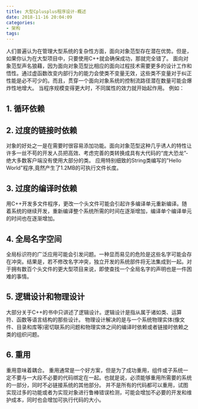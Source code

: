 ```yaml
---
title: 大型Cplusplus程序设计-概述
date: 2018-11-16 20:04:09
categories:
- 架构
tags:
---
```

人们普遍认为在管理大型系统的复杂性方面，面向对象范型存在潜在优势。但是，如果你认为在大型项目中，只要使用C++就会确保成功，那就完全错了。
面向对象范型声名狼藉，因为面向对象范型比相应的面向过程技术需要更多的设计工作和悟性。通过虚函数改变内部行为的能力会使类不变量无效，这些类不变量对于纠正性能是必不可少的。而且，贯穿一个面向对象系统的控制流路径潜在数量可能会爆炸性地增大。
当程序规模变得更大时，不同属性的效力就开始起作用。
例如：

## 1. 循环依赖

## 2. 过度的链接时依赖
对象的好处之一是在需要时很容易添加功能。面向对象范型这种几乎诱人的特性让许多一丝不苟的开发人员把高效、考虑完善的类转换成具有大代码的“庞大恐龙”-绝大多数客户端没有使用大部分的类。
应用特别细致的String类编写的"Hello World"程序,竟然产生了1.2MB的可执行文件长度。

## 3. 过度的编译时依赖
用C++开发多文件程序，更改一个头文件可能会引起许多编译单元重新编译。随着系统的继续开发，重新编译整个系统所需的时间在逐渐增加，编译单个编译单元的时间也在逐渐增加。

## 4. 全局名字空间
全局标识符的广泛应用可能会引发问题。一种显而易见的危险是这些名字可能会存在冲突。结果是，若不修改名字冲突，独立开发的系统部件将无法集成到一起。对于拥有数百个头文件的更大型项目来说，即使查找一个全局名字的声明也是一件困难的事情。

## 5. 逻辑设计和物理设计
大部分关于C++的书中只讲述了逻辑设计。逻辑设计是指从属于诸如类、运算符、函数等语言结构的那些设计。
物理设计解决的是与一个系统物理实体(像文件、目录和库等)密切联系的问题和物理实体之间的编译时依赖或者链接时依赖之类的组织问题。

## 6. 重用
重用意味着耦合。
重用通常是一个好方案，但是为了成功重用，组件或子系统一定不要与一大段不必要的代码绑定在一起。也就是说，必须能够重用所需要的系统的一部分，同时不必链接系统的其他部分。
并不是所有的代码都可以重用，试图实现过多的功能或者为实现对象进行鲁棒错误检测，可能会增加不必要的开发和维护成本，同时也会增加可执行代码的大小。